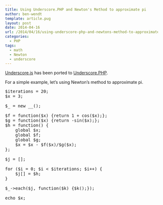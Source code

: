 ```yaml
---
title: Using Underscore.PHP and Newton's Method to approximate pi
author: ben-wendt
template: article.pug
layout: post
date: 2014-04-16
url: /2014/04/16/using-underscore-php-and-newtons-method-to-approximate-pi/
categories:
  - PHP
tags:
  - math
  - Newton
  - underscore
---
```

[Underscore.js][1] has been ported to [Underscore.PHP][2].

For a simple example, let&#8217;s using Newton&#8217;s method to approximate pi.

<span class="more"></span>

<pre class="brush: php; title: ; notranslate" title="">$iterations = 20;
$x = 3;

$_ = new __();

$f = function($x) {return 1 + cos($x);};
$g = function($x) {return -sin($x);};
$h = function() {
	global $x;
	global $f;
	global $g;
	$x = $x - $f($x)/$g($x);
};

$j = [];

for ($i = 0; $i &lt; $iterations; $i++) {
	$j[] = $h;
}

$_-&gt;each($j, function($k) {$k();});

echo $x;
</pre>

 [1]: http://underscorejs.org/
 [2]: https://github.com/brianhaveri/Underscore.php
